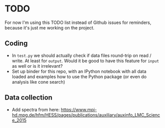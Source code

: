 # TODO

For now I'm using this TODO list instead of Github issues for
reminders, because it's just me working on the project.

## Coding

- In `test.py` we should actually check if data files round-trip
  on read / write. At least for `output`. Would it be good
  to have this feature for `input` as well or is it irrelevant?
- Set up binder for this repo, with an IPython notebook with all
  data loaded and examples how to use the Python package
  (or even do analysis like cone search)
  
## Data collection

* Add spectra from here:
  https://www.mpi-hd.mpg.de/hfm/HESS/pages/publications/auxiliary/auxinfo_LMC_Science_2015

